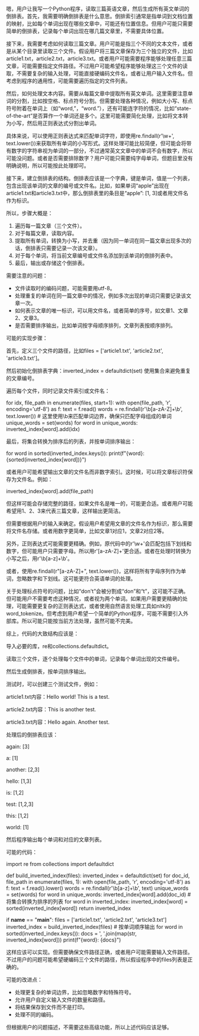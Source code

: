 嗯，用户让我写一个Python程序，读取三篇英语文章，然后生成所有英文单词的倒排表。首先，我需要明确倒排表是什么意思。倒排索引通常是指单词到文档位置的映射，比如每个单词出现在哪些文章中，可能还有位置信息。但用户可能只需要简单的倒排表，记录每个单词出现在哪几篇文章里，不需要具体位置。

接下来，我需要考虑如何读取三篇文章。用户可能是指三个不同的文本文件，或者是从某个目录里读取三个文件。假设用户将三篇文章保存为三个独立的文件，比如article1.txt，article2.txt，article3.txt。或者用户可能需要程序能够处理任意三篇文章，可能需要指定文件路径。不过用户可能希望程序能够处理这三个文件的读取，不需要复杂的输入处理，可能直接硬编码文件名，或者让用户输入文件名。但考虑到程序的通用性，可能需要遍历指定的文件列表。

然后，如何处理文本内容。需要从每篇文章中提取所有英文单词。这里需要注意单词的分割，比如按空格、标点符号分割。但需要处理各种情况，例如大小写、标点符号附着在单词上（如“word,”，“word.”），还有可能连字符的情况，比如“state-of-the-art”是否算作一个单词还是多个。这里可能需要简化处理，比如将文本转为小写，然后用正则表达式分割出单词。

具体来说，可以使用正则表达式来匹配单词字符，即使用re.findall(r'\w+', text.lower())来获取所有单词的小写形式。这样处理可能比较简便，但可能会将带有数字的字符串视为单词的一部分，不过通常英文文章中的单词不会有数字，所以可能没问题。或者是否需要排除数字？用户可能只需要纯字母单词，但题目里没有明确说明，所以可能按此处理即可。

接下来，建立倒排表的结构。倒排表应该是一个字典，键是单词，值是一个列表，包含出现该单词的文章的编号或文件名。比如，如果单词“apple”出现在article1.txt和article3.txt中，那么倒排表里的条目是“apple”: [1, 3]或者用文件名作为标识。

所以，步骤大概是：

1. 遍历每一篇文章（三个文件）。
2. 对于每篇文章，读取内容。
3. 提取所有单词，转换为小写，并去重（因为同一单词在同一篇文章出现多次的话，倒排表只需要记录一次该文章）。
4. 对于每个单词，将当前文章编号或文件名添加到该单词的倒排列表中。
5. 最后，输出或存储这个倒排表。

需要注意的问题：

- 文件读取时的编码问题，可能需要用utf-8。
- 处理重复的单词在同一篇文章中的情况，例如多次出现的单词只需要记录该文章一次。
- 如何表示文章的唯一标识，可以用文件名，或者简单的序号，如文章1、文章2、文章3。
- 是否需要排序输出，比如单词按字母顺序排列，文章列表按顺序排列。

可能的实现步骤：

首先，定义三个文件的路径，比如files = ['article1.txt', 'article2.txt', 'article3.txt']。

然后初始化倒排表字典：inverted_index = defaultdict(set) 使用集合来避免重复的文章编号。

遍历每个文件，同时记录文件索引或文件名：

for idx, file_path in enumerate(files, start=1):
    with open(file_path, 'r', encoding='utf-8') as f:
        text = f.read()
    words = re.findall(r'\b[a-zA-Z]+\b', text.lower())  # 这里使用\b来匹配单词边界，确保只匹配字母组成的单词
    unique_words = set(words)
    for word in unique_words:
        inverted_index[word].add(idx)

最后，将集合转换为排序后的列表，并按单词排序输出：

for word in sorted(inverted_index.keys()):
    print(f"{word}: {sorted(inverted_index[word])}")

或者用户可能希望输出文章的文件名而非数字索引。这时候，可以将文章标识符保存为文件名。例如：

inverted_index[word].add(file_path)

但这样可能会存储完整的路径，如果文件名是唯一的，可能更合适。或者用户可能希望用1、2、3来代表三篇文章，这样输出更简洁。

但需要根据用户的输入来确定。假设用户希望用文章的文件名作为标识，那么需要将文件名存储。或者用数字更简单，比如文章1对应1，文章2对应2等。

另外，正则表达式可能需要更精确。例如，原代码中的r'\w+'会匹配包括下划线和数字，但可能用户只需要字母。所以用r'[a-zA-Z]+'更合适。或者在处理时转换为小写之后，用r'\b[a-z]+\b'。

或者，使用re.findall(r"[a-zA-Z]+", text.lower())，这样将所有字母序列作为单词，忽略数字和下划线。这可能更符合英语单词的处理。

关于处理标点符号的问题，比如“don't”会被分割成“don”和“t”，这可能不正确。但可能用户不需要考虑这种情况，或者视为两个单词。如果用户需要更精确的处理，可能需要更复杂的正则表达式，或者使用自然语言处理工具如nltk的word_tokenize。但考虑到用户希望一个简单的Python程序，可能不需要引入外部库。所以可能只能按当前方法处理，虽然可能不完美。

综上，代码的大致结构应该是：

导入必要的库，re和collections.defaultdict。

读取三个文件，逐个处理每个文件中的单词，记录每个单词出现的文件编号。

然后生成倒排表，按单词排序输出。

测试时，可以创建三个测试文件，例如：

article1.txt内容：Hello world! This is a test.

article2.txt内容：This is another test.

article3.txt内容：Hello again. Another test.

处理后的倒排表应该：

again: [3]

a: [1]

another: [2,3]

hello: [1,3]

is: [1,2]

test: [1,2,3]

this: [1,2]

world: [1]

然后程序输出每个单词和对应的文章列表。

可能的代码：

import re
from collections import defaultdict

def build_inverted_index(files):
    inverted_index = defaultdict(set)
    for doc_id, file_path in enumerate(files, 1):
        with open(file_path, 'r', encoding='utf-8') as f:
            text = f.read().lower()
            words = re.findall(r'\b[a-z]+\b', text)
            unique_words = set(words)
            for word in unique_words:
                inverted_index[word].add(doc_id)
    # 将集合转换为排序的列表
    for word in inverted_index:
        inverted_index[word] = sorted(inverted_index[word])
    return inverted_index

if __name__ == "__main__":
    files = ['article1.txt', 'article2.txt', 'article3.txt']
    inverted_index = build_inverted_index(files)
    # 按单词顺序输出
    for word in sorted(inverted_index.keys()):
        docs = ', '.join(map(str, inverted_index[word]))
        print(f"{word}: {docs}")

这样应该可以实现。但需要确保文件路径正确，或者用户可能需要输入文件路径。不过用户的问题可能希望硬编码三个文件的路径，所以假设程序中的files列表是正确的。

可能的改进点：

- 处理更复杂的单词边界，比如忽略数字和特殊符号。
- 允许用户自定义输入文件的数量和路径。
- 将结果保存到文件而不是打印。
- 处理不同的编码。

但根据用户的问题描述，不需要这些高级功能，所以上述代码应该足够。